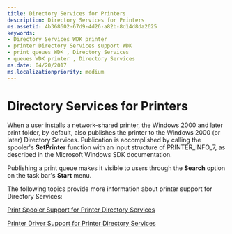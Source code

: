 ```yaml
---
title: Directory Services for Printers
description: Directory Services for Printers
ms.assetid: 4b368602-67d9-4d26-a82b-8d14d8da2625
keywords:
- Directory Services WDK printer
- printer Directory Services support WDK
- print queues WDK , Directory Services
- queues WDK printer , Directory Services
ms.date: 04/20/2017
ms.localizationpriority: medium
---
```


# Directory Services for Printers





When a user installs a network-shared printer, the Windows 2000 and later print folder, by default, also publishes the printer to the Windows 2000 (or later) Directory Services. Publication is accomplished by calling the spooler's **SetPrinter** function with an input structure of PRINTER\_INFO\_7, as described in the Microsoft Windows SDK documentation.

Publishing a print queue makes it visible to users through the **Search** option on the task bar's **Start** menu.

The following topics provide more information about printer support for Directory Services:

[Print Spooler Support for Printer Directory Services](print-spooler-support-for-printer-directory-services.md)

[Printer Driver Support for Printer Directory Services](printer-driver-support-for-printer-directory-services.md)

 

 




